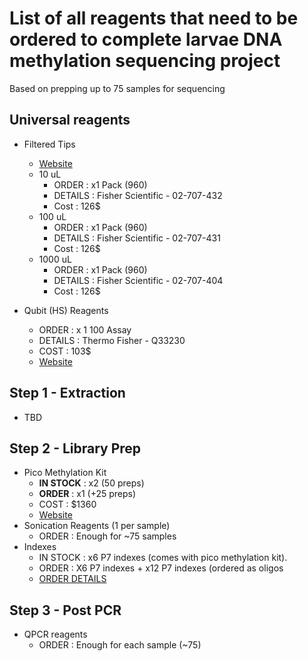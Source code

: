 # List of all reagents that need to be ordered to complete larvae DNA methylation sequencing project

Based on prepping up to 75 samples for sequencing

## Universal reagents

 * Filtered Tips
    * [Website](https://www.fishersci.com/shop/products/fisherbrand-sureone-aerosol-barrier-pipette-tips-14/p-161515)
    * 10 uL
      * ORDER : x1 Pack (960)
      * DETAILS : Fisher Scientific - 02-707-432 
      * Cost : 126$
    * 100 uL
      * ORDER : x1 Pack (960)
      * DETAILS : Fisher Scientific - 02-707-431 
      * Cost : 126$
    * 1000 uL
      * ORDER : x1 Pack (960)
      * DETAILS : Fisher Scientific - 02-707-404 
      * Cost : 126$
      
 * Qubit (HS) Reagents
    * ORDER : x 1 100 Assay 
    * DETAILS : Thermo Fisher - Q33230
    * COST : 103$
    * [Website](https://www.thermofisher.com/order/catalog/product/Q33230#/Q33230)

## Step 1 - Extraction
  * TBD
  
## Step 2 - Library Prep
  * Pico Methylation Kit
      * **IN STOCK** : x2 (50 preps)
      * **ORDER**    : x1 (+25 preps) 
      * COST : $1360
      * [Website](https://www.zymoresearch.com/products/pico-methyl-seq-library-prep-kit)
  * Sonication Reagents (1 per sample)
    * ORDER : Enough for ~75 samples
  * Indexes
    * IN STOCK : x6 P7 indexes (comes with pico methylation kit). 
    * ORDER : X6 P7 indexes + x12 P7 indexes (ordered as oligos
    * [ORDER DETAILS]()
  
## Step 3 - Post PCR
 * QPCR reagents 
    * ORDER : Enough for each sample (~75)
